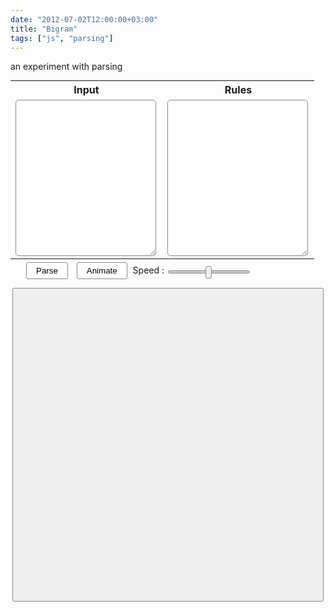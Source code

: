 ```yaml
---
date: "2012-07-02T12:00:00+03:00"
title: "Bigram"
tags: ["js", "parsing"]
---
```


an experiment with parsing

<!--more-->

<style>
    .post {
        max-width: none;
        width: 800px;
        padding: 0;
    }
</style>

<style>
/* global */

* {
  -webkit-transition: all 0.1s linear;
}

/* input area */

textarea {
	font: 1em 'andale mono', 'lucida console', monospace; 
	line-height: 1.5;
	width  : 99%;
	height : 250px;
	border : 1px #888 solid;
	border-radius : 5px;
	padding : 5px;
}

table, tr, tbody, td {
	background : inherit !important;
}

table { margin : 5px 0px; }

/* buttons */

buttons {
	padding-left : 20px;
}

button {
	background : #fff;
	border : 1px solid #888;
	border-radius : 3px;
	padding: 5px 15px;
	margin: 0px 5px;
}

button:hover {
	background : #ffd;
}

button:active {
	background : #dfd;
	-webkit-transition: all 0s linear;
}

/* slider */

input[type='range'] {
    -webkit-appearance: none !important;
    height:5px;
    background : #ccc;
    border: 1px solid #888;
    border-radius: 3px;
}

input[type='range']::-webkit-slider-thumb {
	-webkit-appearance: none !important;
    height:20px;
    width:10px;
    background: #eee;
    border: 1px solid #888;
    border-radius: 3px;
}

/* visualization container */

viz {
	display : block;
	background: #eee;
	border : 1px solid #888;
	border-radius : 3px;
	margin: 10px 3px;
	min-height: 500px;
}
</style>


<script src="/lib/d3.v2.js"></script>

<table id="main">
	<tr> <th> Input <th> Rules
	<tr> <td> <textarea id="input"></textarea>
		 <td> <textarea id="rules"></textarea>		
</table>

<buttons>
	<button id="parse">Parse</button>
	<button id="animate">Animate</button>
	Speed : <input id="animation-speed" type="range"></input>
</buttons>

<viz id="viz"></viz>

<style>
	.node circle {
		fill: #fff;
		stroke: steelblue;
  		stroke-width: 1.5px;
	}

	.node text {
		font: 15px Courier, monospace;
		font-weight: bolder;
	}

	path.link {
		fill : none;
  		stroke : #ccc;
  		stroke-width : 3px;
	}
</style>

<script>
// speed of animations
var speed = 300;
var size = {x: 794, y: 496};
var root = {},
	animation = null;

function invalidLink(d){
	var from = d.source.data,
		to = d.target.data,
		valid = (from.left == to) || (from.right == to) || (from.scope == to);
	return !valid;
}

function getName(d){
	return d.data.token;
}

function linkColor(d){
	var from = d.source.data,
		to = d.target.data;
	if(from.left == to)
		return "#844";
	if(from.scope == to)
		return "#484";
	if(from.right == to)
		return "#448";
	return "#ccc";
}

</script>

<script src="/lib/bigram/viz.js"></script>
<script src="/lib/bigram/bigram.js"></script>
<script src="/lib/bigram/animation.js"></script>
<div id="def-rules" style="display:none">leftToRight = false;
prefix = "ltr";
postfix = "rtl";

tokens = {
    "="  : [7],
    "==" : [6],
    "+"  : [5], "-" : [5],
    "*"  : [4], "/" : [4],
    "!"  : [1, prefix], "~" : [1, prefix],
    "^"  : [1],
    " "  : [-1],
    "(" : [0, next], ")" : [0, "<"]
};

for(var i = 0; i < 10; i += 1) tokens[i] = [0];

// each token is defined such [priority, param]
//   if param is a function it will be used to enter a scope
//   if param is "<" it will end a scope
//   if param is "ltr"/"rtl" the token will be processed as such

// this function gets our next token from input
// this returns
//   name : name of the token
//   ltr  : should this token be in left to right order
//   priority : priority of the token
//   scope : which scope should this token enter
//   exit : should this token end current scope

function next(root, input){
    var token = input.shift(),
        action = tokens[token];
    if(typeof action === "undefined" ){
        return {
            name : token,
            ltr : leftToRight,
            priority : 0,
        };
    }

    var priority, param;

    if( action instanceof Array ){
        priority = parseFloat(action[0]);
        param = action[1];
    } else {
        priority = parseFloat(action);
        param = undefined;
    }

    if(typeof param === "function"){
        return {
            name : token,
            ltr : leftToRight,
            priority : priority,
            scope : param
        };
    } else if (param === "<"){
        return {
            name : token,
            ltr : leftToRight,
            priority : priority,
            exit : true
        };
    }

    var ltr = leftToRight;
    if(param === "ltr"){
        ltr = true;
    } else if (param === "rtl") {
        ltr = false;
    }

    return {
        name : token,
        priority : priority,
        ltr : ltr
    };
}

// the last row should say what is
// the first scope parser
next;
</div>
<script>

$ = function(id){
	return document.querySelector("#" + id);
};

var timer = setInterval(update, speed*1.2);
function update(){
	updateViz();
	if(animation !== null){
		if(!animation.step())
			animation = null;
	}
}

var defRules = document.getElementById("def-rules");

var example = {
	input : "1 + 3 * 4 - 14 * ( 15 - 7 ) * 5",
	rules : defRules.innerText
};

$("input").value = example.input;
$("rules").value = example.rules;

$("parse").addEventListener("click", function(x){
	animation = null;
	
	var input = $("input").value.replace("\n", " "),
		rules = $("rules").value;

	var next = eval(rules);
	root = parse(next, input.split(""));
});

$("animate").addEventListener("click", function(x){
	animation = null;

	var input = $("input").value.replace("\n", " "),
		rules = $("rules").value;
	var next = eval(rules);
	animation = new Animation(next, input.split(""));
	root = animation.roots[0];
});

var speedSlider = $("animation-speed");
speedSlider.min = 100;
speedSlider.max = 1500;
speedSlider.value = speed;
speedSlider.step = 100;

speedSlider.addEventListener("change", function(){
	clearInterval(timer);
	speed = speedSlider.value;
	timer = setInterval(update, speed*1.2);
});

$("parse").click();

</script>